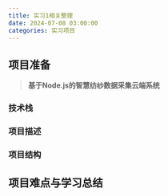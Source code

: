 ```yaml
---
title: 实习1相关整理
date: 2024-07-08 03:00:00
categories: 实习项目
---
```


## 项目准备

> **基于Node.js的智慧纺纱数据采集云端系统**

### 技术栈

### 项目描述

### 项目结构

## 项目难点与学习总结
